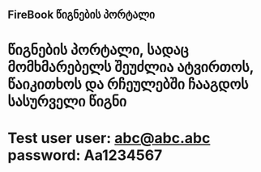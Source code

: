 ## FireBook წიგნების პორტალი
# წიგნების პორტალი, სადაც მომხმარებელს შეუძლია ატვირთოს, წაიკითხოს და რჩეულებში ჩააგდოს სასურველი წიგნი
# Test user user: abc@abc.abc password: Aa1234567
